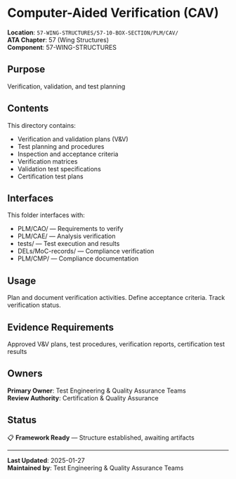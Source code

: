 # Computer-Aided Verification (CAV)

**Location**: `57-WING-STRUCTURES/57-10-BOX-SECTION/PLM/CAV/`  
**ATA Chapter**: 57 (Wing Structures)  
**Component**: 57-WING-STRUCTURES

## Purpose

Verification, validation, and test planning

## Contents

This directory contains:

- Verification and validation plans (V&V)
- Test planning and procedures
- Inspection and acceptance criteria
- Verification matrices
- Validation test specifications
- Certification test plans

## Interfaces

This folder interfaces with:

- PLM/CAO/ — Requirements to verify
- PLM/CAE/ — Analysis verification
- tests/ — Test execution and results
- DELs/MoC-records/ — Compliance verification
- PLM/CMP/ — Compliance documentation

## Usage

Plan and document verification activities. Define acceptance criteria. Track verification status.

## Evidence Requirements

Approved V&V plans, test procedures, verification reports, certification test results

## Owners

**Primary Owner**: Test Engineering & Quality Assurance Teams  
**Review Authority**: Certification & Quality Assurance

## Status

📋 **Framework Ready** — Structure established, awaiting artifacts

---

**Last Updated**: 2025-01-27  
**Maintained by**: Test Engineering & Quality Assurance Teams

